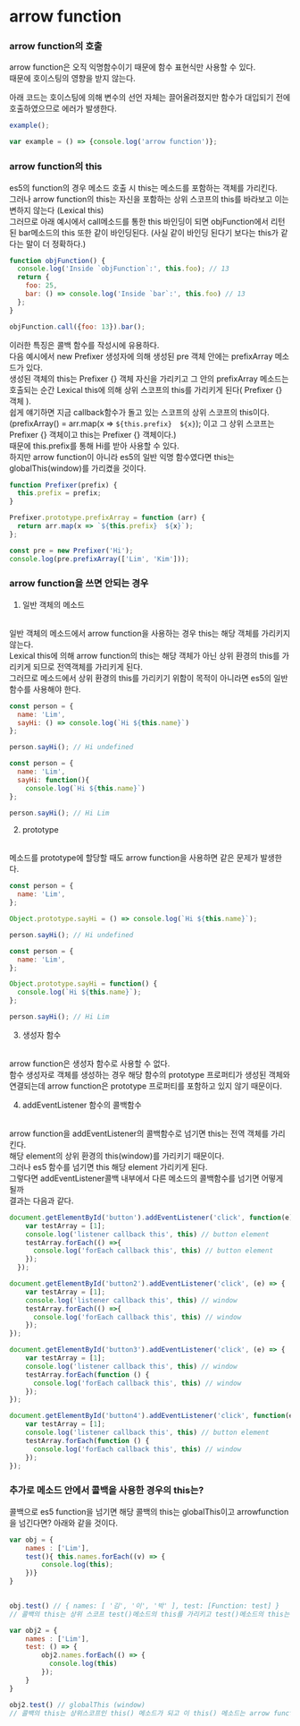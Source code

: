 # arrow function

### arrow function의 호출
arrow function은 오직 익명함수이기 때문에 함수 표현식만 사용할 수 있다.<br/>
때문에 호이스팅의 영향을 받지 않는다.<br/>

아래 코드는 호이스팅에 의해 변수의 선언 자체는 끌어올려졌지만 함수가 대입되기 전에 호출하였으므로 에러가 발생한다.
```js
example();

var example = () => {console.log('arrow function')};
```

### arrow function의 this
es5의 function의 경우 메소드 호출 시 this는 메소드를 포함하는 객체를 가리킨다.<br/>
그러나 arrow function의 this는 자신을 포함하는 상위 스코프의 this를 바라보고 이는 변하지 않는다 (Lexical this) <br/>
그러므로 아래 예시에서 call메소드를 통한 this 바인딩이 되면 objFunction에서 리턴된 bar메소드의 this 또한 같이 바인딩된다. (사실 같이 바인딩 된다기 보다는 this가 같다는 말이 더 정확하다.)

```js
function objFunction() {
  console.log('Inside `objFunction`:', this.foo); // 13
  return {
    foo: 25,
    bar: () => console.log('Inside `bar`:', this.foo) // 13
  };
}

objFunction.call({foo: 13}).bar();
```

이러한 특징은 콜백 함수를 작성시에 유용하다.<br/>
다음 예시에서 new Prefixer 생성자에 의해 생성된 pre 객체 안에는 prefixArray 메소드가 있다.<br/>
생성된 객체의 this는 Prefixer {} 객체 자신을 가리키고 그 안의 prefixArray 메소드는 호출되는 순간 Lexical this에 의해 상위 스코프의 this를 가리키게 된다( Prefixer {} 객체 ). <br/>
쉽게 얘기하면 지금 callback함수가 돌고 있는 스코프의 상위 스코프의 this이다.<br/>
(prefixArray() = arr.map(x => `${this.prefix}  ${x}`); 이고 그 상위 스코프는 Prefixer {} 객체이고 this는 Prefixer {} 객체이다.)<br/>
때문에 this.prefix를 통해 Hi를 받아 사용할 수 있다.<br/>
하지만 arrow function이 아니라 es5의 일반 익명 함수였다면 this는 globalThis(window)를 가리켰을 것이다.

```js
function Prefixer(prefix) {
  this.prefix = prefix;
}

Prefixer.prototype.prefixArray = function (arr) {
  return arr.map(x => `${this.prefix}  ${x}`);
};

const pre = new Prefixer('Hi');
console.log(pre.prefixArray(['Lim', 'Kim']));
```

### arrow function을 쓰면 안되는 경우
 1. 일반 객체의 메소드 
<br/>
일반 객체의 메소드에서 arrow function을 사용하는 경우 this는 해당 객체를 가리키지 않는다.<br/>
Lexical this에 의해 arrow function의 this는 해당 객체가 아닌 상위 환경의 this를 가리키게 되므로 전역객체를 가리키게 된다.<br/>
그러므로 메소드에서 상위 환경의 this를 가리키기 위함이 목적이 아니라면 es5의 일반 함수를 사용해야 한다.

```js
const person = {
  name: 'Lim',
  sayHi: () => console.log(`Hi ${this.name}`)
};

person.sayHi(); // Hi undefined​

const person = {
  name: 'Lim',
  sayHi: function(){
    console.log(`Hi ${this.name}`)
};

person.sayHi(); // Hi Lim
```

2. prototype
<br/>
메소드를 prototype에 할당할 때도 arrow function을 사용하면 같은 문제가 발생한다.

```js
const person = {
  name: 'Lim',
};

Object.prototype.sayHi = () => console.log(`Hi ${this.name}`);

person.sayHi(); // Hi undefined

const person = {
  name: 'Lim',
};

Object.prototype.sayHi = function() {
  console.log(`Hi ${this.name}`);
};

person.sayHi(); // Hi Lim​
```

3. 생성자 함수
<br/>
arrow function은 생성자 함수로 사용할 수 없다.<br/>
함수 생성자로 객체를 생성하는 경우 해당 함수의 prototype 프로퍼티가 생성된 객체와 연결되는데 arrow function은 prototype 프로퍼티를 포함하고 있지 않기 때문이다.

4. addEventListener 함수의 콜백함수
<br/>
arrow function을 addEventListener의 콜백함수로 넘기면 this는 전역 객체를 가리킨다.<br/>
해당 element의 상위 환경의 this(window)를 가리키기 때문이다.<br/>
그러나 es5 함수를 넘기면 this 해당 element 가리키게 된다.<br/>
그렇다면 addEventListener콜백 내부에서 다른 메소드의 콜백함수를 넘기면 어떻게 될까<br/>
결과는 다음과 같다.

```js
document.getElementById('button').addEventListener('click', function(e){
    var testArray = [1];
    console.log('listener callback this', this) // button element
    testArray.forEach(() =>{
      console.log('forEach callback this', this) // button element
    });
  });

document.getElementById('button2').addEventListener('click', (e) => {
    var testArray = [1];
    console.log('listener callback this', this) // window
    testArray.forEach(() =>{
      console.log('forEach callback this', this) // window
    });
});

document.getElementById('button3').addEventListener('click', (e) => {
    var testArray = [1];
    console.log('listener callback this', this) // window
    testArray.forEach(function () {
      console.log('forEach callback this', this) // window
    });
});

document.getElementById('button4').addEventListener('click', function(e) {
    var testArray = [1];
    console.log('listener callback this', this) // button element
    testArray.forEach(function () {
      console.log('forEach callback this', this) // window
    });
});
```


### 추가로 메소드 안에서 콜백을 사용한 경우의 this는?
콜백으로 es5 function을 넘기면 해당 콜백의 this는 globalThis이고 arrowfunction을 넘긴다면? 아래와 같을 것이다.
```js
var obj = {
    names : ['Lim'],
    test(){ this.names.forEach((v) => {
        console.log(this);
    })}
}

  
obj.test() // { names: [ '김', '이', '박' ], test: [Function: test] }
// 콜백의 this는 상위 스코프 test()메소드의 this를 가리키고 test()메소드의 this는 obj 객체이다.

var obj2 = {
    names : ['Lim'],
    test: () => {
        obj2.names.forEach(() => {
          console.log(this)
        });
    }
}

obj2.test() // globalThis (window)
// 콜백의 this는 상위스코프인 this() 메소드가 되고 이 this() 메소드는 arrow function이므로 둘러싼 스코프의 상위 스코프인 전역객체를 가리킨다.
```

